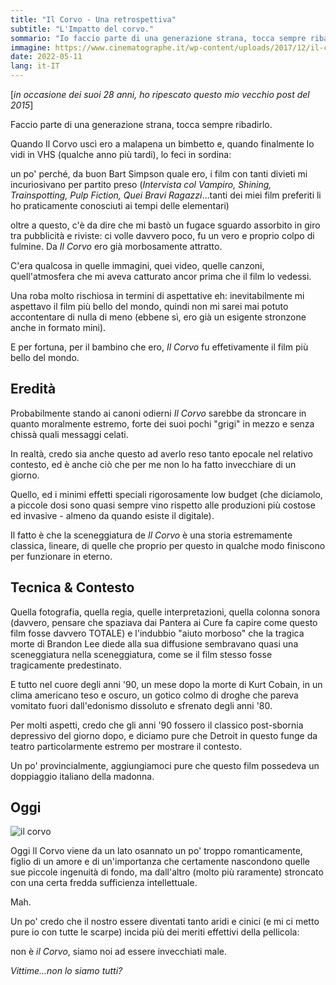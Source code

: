 ```yaml
---
title: "Il Corvo - Una retrospettiva"
subtitle: "L'Impatto del corvo."
sommario: "Io faccio parte di una generazione strana, tocca sempre ribadirlo."
immagine: https://www.cinematographe.it/wp-content/uploads/2017/12/il-corvo-reboot-location.jpg
date: 2022-05-11
lang: it-IT
---
```


[_in occasione dei suoi 28 anni, ho ripescato questo mio vecchio post del 2015_]

Faccio parte di una generazione strana, tocca sempre ribadirlo.

Quando Il Corvo uscì ero a malapena un bimbetto e, quando finalmente lo vidi in VHS (qualche anno più tardi), lo feci in sordina: 

un po' perché, da buon Bart Simpson quale ero, i film con tanti divieti mi incuriosivano per partito preso (_Intervista col Vampiro, Shining, Trainspotting, Pulp Fiction, Quei Bravi Ragazzi_...tanti dei miei film preferiti li ho praticamente conosciuti ai tempi delle elementari)

oltre a questo, c'è da dire che mi bastò un fugace sguardo assorbito in giro tra pubblicità e riviste: ci volle davvero poco, fu un vero e proprio colpo di fulmine. 
Da _Il Corvo_ ero già morbosamente attratto.

C'era qualcosa in quelle immagini, quei video, quelle canzoni, quell'atmosfera che mi aveva catturato ancor prima che il film lo vedessi.

Una roba molto rischiosa in termini di aspettative eh: inevitabilmente mi aspettavo il film più bello del mondo, quindi non mi sarei mai potuto accontentare di nulla di meno (ebbene sì, ero già un esigente stronzone anche in formato mini).

E per fortuna, per il bambino che ero, _Il Corvo_ fu effetivamente il film più bello del mondo.

##  Eredità

Probabilmente stando ai canoni odierni _Il Corvo_ sarebbe da stroncare in quanto moralmente estremo, forte dei suoi pochi "grigi" in mezzo e senza chissà quali messaggi celati.

In realtà, credo sia anche questo ad averlo reso tanto epocale nel relativo contesto, ed è anche ciò che per me non lo ha fatto invecchiare di un giorno.

Quello, ed i minimi effetti speciali rigorosamente low budget (che diciamolo, a piccole dosi sono quasi sempre vino rispetto alle produzioni più costose ed invasive - almeno da quando esiste il digitale).

Il fatto è che la sceneggiatura de _Il Corvo_ è una storia estremamente classica, lineare, di quelle che proprio per questo in qualche modo finiscono per funzionare in eterno.

## Tecnica & Contesto

Quella fotografia, quella regia, quelle interpretazioni, quella colonna sonora (davvero, pensare che spaziava dai Pantera ai Cure fa capire come questo film fosse davvero TOTALE) e l'indubbio "aiuto morboso" che la tragica morte di Brandon Lee diede alla sua diffusione sembravano quasi una sceneggiatura nella sceneggiatura, come se il film stesso fosse tragicamente predestinato.

E tutto nel cuore degli anni '90, un mese dopo la morte di Kurt Cobain, in un clima americano teso e oscuro, un gotico colmo di droghe che pareva vomitato fuori dall'edonismo dissoluto e sfrenato degli anni '80.

Per molti aspetti, credo che gli anni '90 fossero il classico post-sbornia depressivo del giorno dopo, e diciamo pure che Detroit in questo funge da teatro particolarmente estremo per mostrare il contesto.

Un po' provincialmente, aggiungiamoci pure che questo film possedeva un doppiaggio italiano della madonna.

## Oggi

![il corvo](https://upload.wikimedia.org/wikipedia/it/f/fa/The_Crow.png)

Oggi Il Corvo viene da un lato osannato un po' troppo romanticamente, figlio di un amore e di un'importanza che certamente nascondono quelle sue piccole ingenuità di fondo, ma dall'altro (molto più raramente) stroncato con una certa fredda sufficienza intellettuale. 

Mah. 

Un po' credo che il nostro essere diventati tanto aridi e cinici (e mi ci metto pure io con tutte le scarpe) incida più dei meriti effettivi della pellicola: 

non è _il Corvo_, siamo noi ad essere invecchiati male.

_Vittime...non lo siamo tutti?_